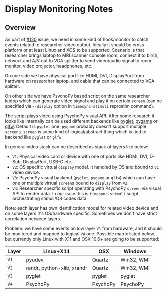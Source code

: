 # Display Monitoring Notes

## Overview

As part of [#120](https://github.com/ReproNim/reprostim/issues/120) issue, we
need in some kind of hook/monitor to catch events related to researcher
video output. Ideally it should be cross-platform or at least Linux and
XOS to be supported. Scenario is that researcher brings laptop to MRI
scanner console room, connect it to birch, network and A/V out to VGA
splitter to send video/audio signal to room monitor, video projector,
headphones, etc.

On one side we have physical port like HDMI, DVI, DisplayPort  from
hardware on researcher laptop, and cable that can be connected to VGA
splitter.

On other side we have PsychoPy based script on the same researcher laptop
which can generate video signal and play it on certain `screen` (can be
specified via `--display` option in `timesync-stimuli` reprostim command).

The script plays video using PsychoPy visual API. After some research it
looks like internally can be used different backends like [pyglet](http://www.pyglet.org),
[pygame](http://www.pygame.org) or [glfw](https://www.glfw.org). Default is
`pyglet` one. `pygame` probably doesn't support multiple `screen`s.
`screen` is some kind of logical/abstract thing which is tied to backend like `pyglet` or `glfw`.

In general video stack can be described as stack of layers like below:

* `V1`: Physical video card or device with one of ports like HDMI, DVI, D-Sub,
DisplayPort, USB-C etc.
* `V2`: OS specific virtual `display` model. It handled by OS and bound to
`V1` video device.
* `V3`: PsychoPy visual backend (`pyglet`, `pygame` or `glfw`) which can have
one or multiple virtual `screen`s bound to `display` from `V2`.
* `V4`: Researcher specific script operating with PsychoPy `screen` via visual
API to render data. In our case this is `timesync-stimuli` script orchestrating
stimuli/QR codes data.

Note: each layer has own identification model for related video device and on
some layers it's OS/hardware specific. Sometimes we don't have strict correlation
between layers.

Problem: we have some events on low layer `V1` from hardware, and it should be
monitored and mapped to logical `V4` one. Possible matrix listed below, but
currently only Linux with X11 and OSX 10.6+ are going to be supported:

| Layer | Linux+X11                  | OSX      | Windows    |
|-------|----------------------------|----------|------------|
| `V1`  | pyudev                     | Quartz   | Win32, WMI |
| `V2`  | randr, python-xlib, xrandr | Quartz   | Win32, WMI |
| `V3`  | pyglet                     | pyglet   | pyglet     |
| `V4`  | PsychoPy                   | PsychoPy | PsychoPy   |
